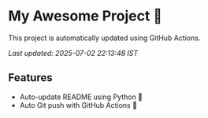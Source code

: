 # My Awesome Project 🚀

This project is automatically updated using GitHub Actions.

_Last updated: 2025-07-02 22:13:48 IST_

## Features
- Auto-update README using Python 🐍
- Auto Git push with GitHub Actions 🤖
